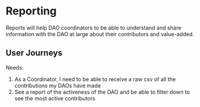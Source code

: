 # Reporting

Reports will help DAO coordinators to be able to understand and share information with the DAO at large about their contributors and value-added.

## User Journeys

Needs:

1. As a Coordinator, I need to be able to receive a raw csv of all the contributions my DAOs have made
2. See a report of the activeness of the DAO and be able to filter down to see the most active contributors
